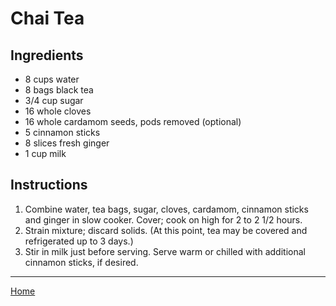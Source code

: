 # Chai Tea

## Ingredients
- 8 cups water
- 8 bags black tea
- 3/4 cup sugar
- 16 whole cloves
- 16 whole cardamom seeds, pods removed (optional)
- 5 cinnamon sticks
- 8 slices fresh ginger
- 1 cup milk

## Instructions
1. Combine water, tea bags, sugar, cloves, cardamom, cinnamon sticks and ginger in slow cooker. Cover; cook on high for 2 to 2 1/2 hours.
1. Strain mixture; discard solids. (At this point, tea may be covered and refrigerated up to 3 days.)
1. Stir in milk just before serving. Serve warm or chilled with additional cinnamon sticks, if desired.

---
[Home](../)